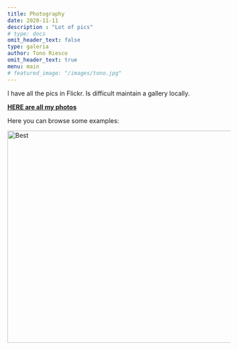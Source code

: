 ```yaml
---
title: Photography
date: 2020-11-11
description : "Lot of pics"
# type: docs
omit_header_text: false
type: galeria
author: Tono Riesco
omit_header_text: true
menu: main
# featured_image: "/images/tono.jpg"
---
```

I have all the pics in Flickr. Is difficult maintain a gallery locally.

**[HERE are all my photos](https://www.flickr.com/photos/tonoriesco)**

Here you can browse some examples:

<a data-flickr-embed="true" data-header="true" data-footer="true" href="https://www.flickr.com/photos/tonoriesco/albums/72157716923134431" title="Best"><img src="https://live.staticflickr.com/65535/50617107988_16b1097008_z.jpg" width="640" height="480" alt="Best"></a><script async src="//embedr.flickr.com/assets/client-code.js" charset="utf-8"></script>

